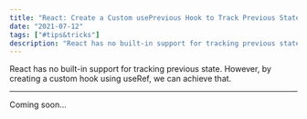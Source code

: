 ```yaml
---
title: "React: Create a Custom usePrevious Hook to Track Previous State"
date: "2021-07-12"
tags: ["#tips&tricks"]
description: "React has no built-in support for tracking previous state. However, by creating a custom hook using useRef, we can achieve that."
---
```


React has no built-in support for tracking previous state. However, by creating a custom hook using useRef, we can achieve that.
___

Coming soon...